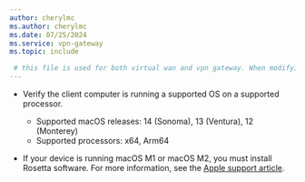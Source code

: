 ```yaml
---
author: cherylmc
ms.author: cherylmc
ms.date: 07/25/2024
ms.service: vpn-gateway
ms.topic: include

 # this file is used for both virtual wan and vpn gateway. When modifying, make sure that your changes work for both environments.
---
```

* Verify the client computer is running a supported OS on a supported processor.

  * Supported macOS releases: 14 (Sonoma), 13 (Ventura), 12 (Monterey)
  * Supported processors: x64, Arm64

* If your device is running macOS M1 or macOS M2, you must install Rosetta software. For more information, see the [Apple support article](https://support.apple.com/en-us/HT211861).